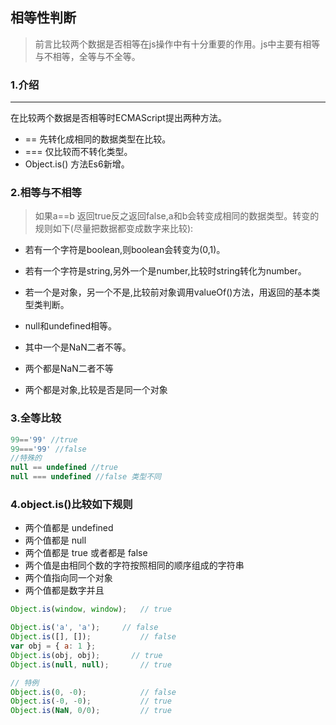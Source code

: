 ## 相等性判断
> 前言比较两个数据是否相等在js操作中有十分重要的作用。js中主要有相等与不相等，全等与不全等。
### 1.介绍
---
在比较两个数据是否相等时ECMAScript提出两种方法。
* == 先转化成相同的数据类型在比较。
* === 仅比较而不转化类型。
* Object.is() 方法Es6新增。
### 2.相等与不相等
> 如果a==b 返回true反之返回false,a和b会转变成相同的数据类型。转变的规则如下(尽量把数据都变成数字来比较):
* 若有一个字符是boolean,则boolean会转变为(0,1)。
* 若有一个字符是string,另外一个是number,比较时string转化为number。
* 若一个是对象，另一个不是,比较前对象调用valueOf()方法，用返回的基本类型类判断。

* null和undefined相等。
* 其中一个是NaN二者不等。
* 两个都是NaN二者不等
* 两个都是对象,比较是否是同一个对象

### 3.全等比较
~~~js
99=='99' //true
99==='99' //false
//特殊的
null == undefined //true
null === undefined //false 类型不同
~~~
### 4.object.is()比较如下规则
* 两个值都是 undefined
* 两个值都是 null
* 两个值都是 true 或者都是 false
* 两个值是由相同个数的字符按照相同的顺序组成的字符串
* 两个值指向同一个对象
* 两个值都是数字并且
~~~js
Object.is(window, window);   // true

Object.is('a', 'a');     // false
Object.is([], []);           // false
var obj = { a: 1 };
Object.is(obj, obj);       // true
Object.is(null, null);       // true

// 特例
Object.is(0, -0);            // false
Object.is(-0, -0);           // true
Object.is(NaN, 0/0);         // true

~~~



